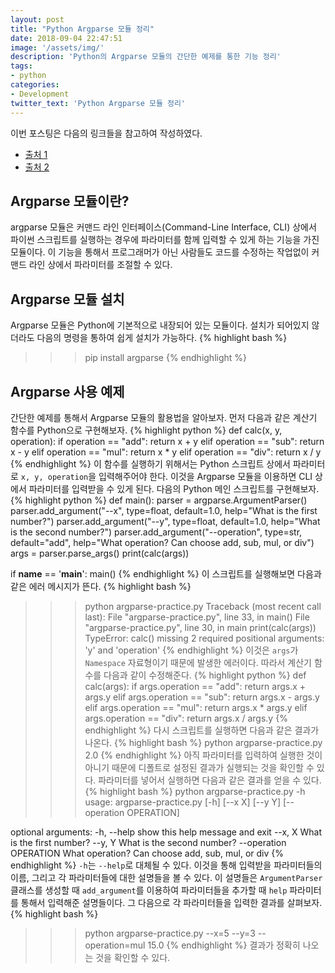 ```yaml
---
layout: post
title: "Python Argparse 모듈 정리"
date: 2018-09-04 22:47:51
image: '/assets/img/'
description: 'Python의 Argparse 모듈의 간단한 예제를 통한 기능 정리'
tags:
- python
categories:
- Development
twitter_text: 'Python Argparse 모듈 정리'
---
```


이번 포스팅은 다음의 링크들을 참고하여 작성하였다.
- [출처 1](https://pythonprogramming.net/argparse-cli-intermediate-python-tutorial/)  
- [출처 2](http://blog.naver.com/PostView.nhn?blogId=cjh226&logNo=220997049388&parentCategoryNo=&categoryNo=17&viewDate=&isShowPopularPosts=false&from=section)  

## Argparse 모듈이란?
argparse 모듈은 커맨드 라인 인터페이스(Command-Line Interface, CLI) 상에서 파이썬 스크립트를 실행하는 경우에 파라미터를 함께 입력할 수 있게 하는 기능을 가진 모듈이다. 이 기능을 통해서 프로그래머가 아닌 사람들도 코드를 수정하는 작업없이 커맨드 라인 상에서 파라미터를 조절할 수 있다.

## Argparse 모듈 설치
Argparse 모듈은 Python에 기본적으로 내장되어 있는 모듈이다. 설치가 되어있지 않더라도 다음의 명령을 통하여 쉽게 설치가 가능하다.
{% highlight bash %}
>>> pip install argparse
{% endhighlight %}

## Argparse 사용 예제
간단한 예제를 통해서 Argparse 모듈의 활용법을 알아보자. 먼저 다음과 같은 계산기 함수를 Python으로 구현해보자.
{% highlight python %}
def calc(x, y, operation):
    if operation == "add":
        return x + y
    elif operation == "sub":
        return x - y
    elif operation == "mul":
        return x * y
    elif operation == "div":
        return x / y
{% endhighlight %}
이 함수를 실행하기 위해서는 Python 스크립트 상에서 파라미터로 `x, y, operation`을 입력해주어야 한다. 이것을 Argparse 모듈을 이용하면 CLI 상에서 파라미터를 입력받을 수 있게 된다. 다음의 Python 메인 스크립트를 구현해보자.
{% highlight python %}
def main():
    parser = argparse.ArgumentParser()
    parser.add_argument("--x",
                        type=float,
                        default=1.0,
                        help="What is the first number?")
    parser.add_argument("--y",
                        type=float,
                        default=1.0,
                        help="What is the second number?")
    parser.add_argument("--operation",
                        type=str,
                        default="add",
                        help="What operation? Can choose add, sub, mul, or div")
    args = parser.parse_args()
    print(calc(args))

if __name__ == '__main__':
    main()
{% endhighlight %}
이 스크립트를 실행해보면 다음과 같은 에러 메시지가 뜬다.
{% highlight bash %}
>>> python argparse-practice.py
Traceback (most recent call last):
    File "argparse-practice.py", line 33, in <module>
        main()
    File "argparse-practice.py", line 30, in main
        print(calc(args))
TypeError: calc() missing 2 required positional arguments: 'y' and 'operation'
{% endhighlight %}
이것은 `args`가 `Namespace` 자료형이기 때문에 발생한 에러이다. 따라서 계산기 함수를 다음과 같이 수정해준다.
{% highlight python %}
def calc(args):
    if args.operation == "add":
        return args.x + args.y
    elif args.operation == "sub":
        return args.x - args.y
    elif args.operation == "mul":
        return args.x * args.y
    elif args.operation == "div":
        return args.x / args.y
{% endhighlight %}
다시 스크립트를 실행하면 다음과 같은 결과가 나온다.
{% highlight bash %}
>>> python argparse-practice.py
2.0
{% endhighlight %}
아직 파라미터를 입력하여 실행한 것이 아니기 때문에 디폴트로 설정된 결과가 실행되는 것을 확인할 수 있다. 파라미터를 넣어서 실행하면 다음과 같은 결과를 얻을 수 있다.
{% highlight bash %}
>>> python argparse-practice.py -h
usage: argparse-practice.py [-h] [--x X] [--y Y] [--operation OPERATION]

optional arguments:
    -h, --help              show this help message and exit
    --x, X                  What is the first number?
    --y, Y                  What is the second number?
    --operation OPERATION   What operation? Can choose add, sub, mul, or div
{% endhighlight %}
`-h`는 `--help`로 대체될 수 있다. 이것을 통해 입력받을 파라미터들의 이름, 그리고 각 파라미터들에 대한 설명들을 볼 수 있다. 이 설명들은 `ArgumentParser` 클래스를 생성할 때 `add_argument`를 이용하여 파라미터들을 추가할 때 `help` 파라미터를 통해서 입력해준 설명들이다. 그 다음으로 각 파라미터들을 입력한 결과를 살펴보자.
{% highlight bash %}
>>> python argparse-practice.py --x=5 --y=3 --operation=mul
15.0
{% endhighlight %}
결과가 정확히 나오는 것을 확인할 수 있다.
